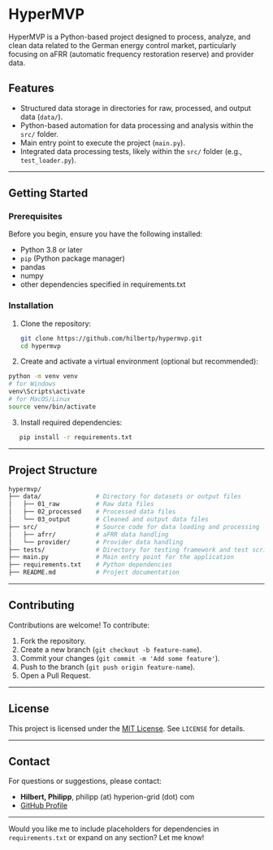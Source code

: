 
# **HyperMVP**
HyperMVP is a Python-based project designed to process, analyze, and clean data related to the German energy control market, particularly focusing on aFRR (automatic frequency restoration reserve) and provider data.

## **Features**
- Structured data storage in directories for raw, processed, and output data (`data/`).
- Python-based automation for data processing and analysis within the `src/` folder.
- Main entry point to execute the project (`main.py`).
- Integrated data processing tests, likely within the `src/` folder (e.g., `test_loader.py`).

---

## **Getting Started**

### **Prerequisites**
Before you begin, ensure you have the following installed:
- Python 3.8 or later
- `pip` (Python package manager)
- pandas
- numpy
- other dependencies specified in requirements.txt


### **Installation**
1. Clone the repository:
   ```bash
   git clone https://github.com/hilbertp/hypermvp.git
   cd hypermvp
   ```
2. Create and activate a virtual environment (optional but recommended):
 ```bash
python -m venv venv
# for Windows
venv\Scripts\activate
# for MacOS/Linux
source venv/bin/activate

```
3. Install required dependencies:
```bash
   pip install -r requirements.txt
```

---


## **Project Structure**
```bash 
hypermvp/
├── data/               # Directory for datasets or output files
│   ├── 01_raw          # Raw data files
│   ├── 02_processed    # Processed data files
│   └── 03_output       # Cleaned and output data files
├── src/                # Source code for data loading and processing
│   ├── afrr/           # aFRR data handling
│   └── provider/       # Provider data handling
├── tests/              # Directory for testing framework and test scripts
├── main.py             # Main entry point for the application
├── requirements.txt    # Python dependencies
├── README.md           # Project documentation

```

---

## **Contributing**
Contributions are welcome! To contribute:
1. Fork the repository.
2. Create a new branch (`git checkout -b feature-name`).
3. Commit your changes (`git commit -m 'Add some feature'`).
4. Push to the branch (`git push origin feature-name`).
5. Open a Pull Request.

---

## **License**
This project is licensed under the [MIT License](LICENSE). See `LICENSE` for details.

---

## **Contact**
For questions or suggestions, please contact:  
- **Hilbert, Philipp**, philipp (at) hyperion-grid (dot) com  
- [GitHub Profile](https://github.com/hilbertp)

---

Would you like me to include placeholders for dependencies in `requirements.txt` or expand on any section? Let me know!
